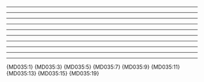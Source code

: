 ***

* * *

*****

---

- - -

-----

___

_ _ _

_____

***

{MD035:1} {MD035:3} {MD035:5} {MD035:7} {MD035:9} {MD035:11} {MD035:13}
{MD035:15} {MD035:19}
